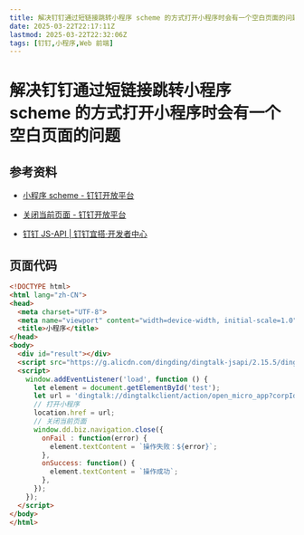 ```yaml
---
title: 解决钉钉通过短链接跳转小程序 scheme 的方式打开小程序时会有一个空白页面的问题
date: 2025-03-22T22:17:11Z
lastmod: 2025-03-22T22:32:06Z
tags: [钉钉,小程序,Web 前端]
---
```


# 解决钉钉通过短链接跳转小程序 scheme 的方式打开小程序时会有一个空白页面的问题

## 参考资料

- [小程序 scheme - 钉钉开放平台](https://open.dingtalk.com/document/orgapp/scheme-of-mini-programs)
- [关闭当前页面 - 钉钉开放平台](https://open.dingtalk.com/document/orgapp/close-the-current-page)

- [钉钉 JS-API | 钉钉宜搭·开发者中心](https://dingtalk-yida.github.io/developer-site/docs/api/dingAPI/)

## 页面代码

```html
<!DOCTYPE html>
<html lang="zh-CN">
<head>
  <meta charset="UTF-8">
  <meta name="viewport" content="width=device-width, initial-scale=1.0">
  <title>小程序</title>
</head>
<body>
  <div id="result"></div>
  <script src="https://g.alicdn.com/dingding/dingtalk-jsapi/2.15.5/dingtalk.open.js"></script>
  <script>
    window.addEventListener('load', function () {
      let element = document.getElementById('test');
      let url = 'dingtalk://dingtalkclient/action/open_micro_app?corpId=<corpId>&miniAppId=<miniAppId>&agentId=<agentId>&pVersion=1&packageType=1&page=pages/HomeView/Index';
      // 打开小程序
      location.href = url;
      // 关闭当前页面
      window.dd.biz.navigation.close({
        onFail : function(error) {
          element.textContent = `操作失败：${error}`;
        },
        onSuccess: function() {
          element.textContent = `操作成功`;
        },
      });
    });
  </script>
</body>
</html>
```

‍
